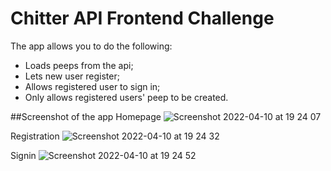 # Chitter API Frontend Challenge

The app allows you to  do the following:
- Loads peeps from the api;
- Lets new user register;
- Allows registered user to sign in;
- Only allows registered users' peep to be created.

##Screenshot of the app
Homepage
![Screenshot 2022-04-10 at 19 24 07](https://user-images.githubusercontent.com/28762316/162634268-1dd15d49-53d9-47de-af7e-fd826408fe31.png)

Registration
![Screenshot 2022-04-10 at 19 24 32](https://user-images.githubusercontent.com/28762316/162634286-096290f8-2f44-4aec-a167-7cb71fcbf9f7.png)

Signin
![Screenshot 2022-04-10 at 19 24 52](https://user-images.githubusercontent.com/28762316/162634294-e9087222-1a11-4f22-a8d6-f7b314ed84cf.png)
